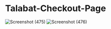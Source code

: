 # Talabat-Checkout-Page
![Screenshot (475)](https://user-images.githubusercontent.com/83030549/223719371-d700af4f-cf24-4501-aea5-d0e0b83fbf2e.png)
![Screenshot (476)](https://user-images.githubusercontent.com/83030549/223719388-2bafb3d6-e32e-46b3-b879-fbc5f4f2aca4.png)
